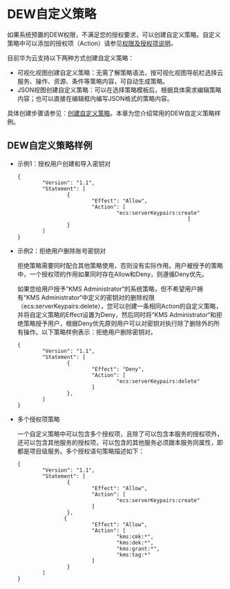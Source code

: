 # DEW自定义策略<a name="dew_01_0161"></a>

如果系统预置的DEW权限，不满足您的授权要求，可以创建自定义策略。自定义策略中可以添加的授权项（Action）请参见[权限及授权项说明](https://support.huaweicloud.com/api-dew/dew_02_0308.html)_。_

目前华为云支持以下两种方式创建自定义策略：

-   可视化视图创建自定义策略：无需了解策略语法，按可视化视图导航栏选择云服务、操作、资源、条件等策略内容，可自动生成策略。
-   JSON视图创建自定义策略：可以在选择策略模板后，根据具体需求编辑策略内容；也可以直接在编辑框内编写JSON格式的策略内容。

具体创建步骤请参见：[创建自定义策略](https://support.huaweicloud.com/usermanual-iam/iam_01_0605.html)。本章为您介绍常用的DEW自定义策略样例。

## DEW自定义策略样例<a name="zh-cn_topic_0195548199_section1435112710517"></a>

-   示例1：授权用户创建和导入密钥对

    ```
    {
            "Version": "1.1",
            "Statement": [
                    {
                            "Effect": "Allow",
                            "Action": [
                                    "ecs:serverKeypairs:create"
                                                           ]
                    }
            ]
    }
    ```


-   示例2：拒绝用户删除账号密钥对

    拒绝策略需要同时配合其他策略使用，否则没有实际作用。用户被授予的策略中，一个授权项的作用如果同时存在Allow和Deny，则遵循Deny优先。

    如果您给用户授予“KMS Administrator“的系统策略，但不希望用户拥有“KMS Administrator“中定义的密钥对的删除权限（ecs:serverKeypairs:delete），您可以创建一条相同Action的自定义策略，并将自定义策略的Effect设置为Deny，然后同时将“KMS Administrator“和拒绝策略授予用户，根据Deny优先原则用户可以对密钥对执行除了删除外的所有操作。以下策略样例表示：拒绝用户删除密钥对。

    ```
    {
            "Version": "1.1",
            "Statement": [
                    {
                            "Effect": "Deny",
                            "Action": [
                                    "ecs:serverKeypairs:delete"                                
                            ]
                    },
            ]
    }
    ```

-   多个授权项策略

    一个自定义策略中可以包含多个授权项，且除了可以包含本服务的授权项外，还可以包含其他服务的授权项，可以包含的其他服务必须跟本服务同属性，即都是项目级服务。多个授权语句策略描述如下：

    ```
    {
            "Version": "1.1",
            "Statement": [
                    {
                            "Effect": "Allow",
                            "Action": [
                                    "ecs:serverKeypairs:create"
                            ]
                    },
                   {
                            "Effect": "Allow",
                            "Action": [
                                    "kms:cmk:*",
                                    "kms:dek:*",
                                    "kms:grant:*",
                                    "kms:tag:*"
                            ]
                    }
            ]
    }
    ```



